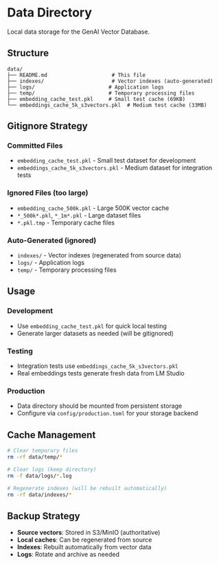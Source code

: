 # Data Directory

Local data storage for the GenAI Vector Database.

## Structure

```
data/
├── README.md                     # This file
├── indexes/                      # Vector indexes (auto-generated)
├── logs/                        # Application logs  
├── temp/                        # Temporary processing files
├── embedding_cache_test.pkl     # Small test cache (69KB)
└── embeddings_cache_5k_s3vectors.pkl  # Medium test cache (33MB)
```

## Gitignore Strategy

### Committed Files
- `embedding_cache_test.pkl` - Small test dataset for development
- `embeddings_cache_5k_s3vectors.pkl` - Medium dataset for integration tests

### Ignored Files (too large)
- `embedding_cache_500k.pkl` - Large 500K vector cache
- `*_500k*.pkl`, `*_1m*.pkl` - Large dataset files
- `*.pkl.tmp` - Temporary cache files

### Auto-Generated (ignored)
- `indexes/` - Vector indexes (regenerated from source data)
- `logs/` - Application logs
- `temp/` - Temporary processing files

## Usage

### Development
- Use `embedding_cache_test.pkl` for quick local testing
- Generate larger datasets as needed (will be gitignored)

### Testing  
- Integration tests use `embeddings_cache_5k_s3vectors.pkl`
- Real embeddings tests generate fresh data from LM Studio

### Production
- Data directory should be mounted from persistent storage
- Configure via `config/production.toml` for your storage backend

## Cache Management

```bash
# Clear temporary files
rm -rf data/temp/*

# Clear logs (keep directory)
rm -f data/logs/*.log

# Regenerate indexes (will be rebuilt automatically)
rm -rf data/indexes/*
```

## Backup Strategy

- **Source vectors**: Stored in S3/MinIO (authoritative)
- **Local caches**: Can be regenerated from source
- **Indexes**: Rebuilt automatically from vector data
- **Logs**: Rotate and archive as needed

